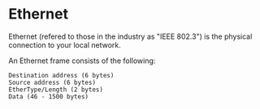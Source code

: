 
Ethernet
========

Ethernet (refered to those in the industry as "IEEE 802.3") is the physical connection to your local network.

An Ethernet frame consists of the following:

	Destination address (6 bytes)
	Source address (6 bytes)
	EtherType/Length (2 bytes)
	Data (46 - 1500 bytes)

